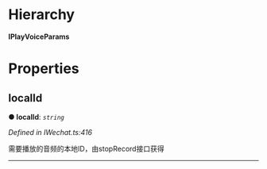 

# Hierarchy

**IPlayVoiceParams**

# Properties

<a id="localid"></a>

##  localId

**● localId**: *`string`*

*Defined in IWechat.ts:416*

需要播放的音频的本地ID，由stopRecord接口获得

___

